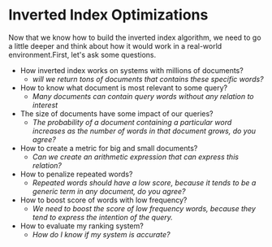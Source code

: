 # Inverted Index Optimizations
Now that we know how to build the inverted index algorithm, we need to go a little deeper and think about how it would work in a real-world environment.First, let's ask some questions.
-   How inverted index works on systems with millions of documents?
    -   _will we return tons of documents that contains these specific words?_  
-   How to know what document is most relevant to some query?
    -   _Many documents can contain query words without any relation to interest_
-   The size of documents have some impact of our queries?
    -   _The probability of a document containing a particular word increases as the number of words in that document grows, do you agree?_
-   How to create a metric for big and small documents?
    - _Can we create an arithmetic expression that can express this relation?_
-   How to penalize repeated words?
    -   _Repeated words should have a low score,  because it tends to be a generic term in any document, do you agree?_
-   How to boost score of words with low frequency?
    -   _We need to boost the score of low frequency words, because they tend to express the intention of the query._
-   How to evaluate my ranking system?
    -   _How do I know if my system is accurate?_
